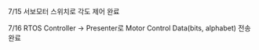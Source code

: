 7/15 서보모터 스위치로 각도 제어 완료

7/16 RTOS Controller → Presenter로 Motor Control Data(bits, alphabet) 전송 완료
